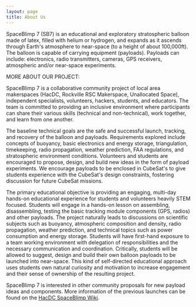 ```yaml
---
layout: page
title: About Us
---
```

<section class="about-page page-content">
    <p>SpaceBlimp 7 (SB7) is an educational and exploratory stratospheric balloon made of latex, filled with helium or hydrogen, and expands as it ascends through Earth's atmosphere to near-space (to a height of about 100,000ft). The balloon is capable of carrying equipment (payloads). Payloads can include: electronics, radio transmitters, cameras, GPS receivers, atmospheric and/or near-space experiments.
    <p class="brief-tag-line"><span>MORE ABOUT OUR PROJECT:</span></p>
    <p>SpaceBlimp 7 is a collaborative community project of local area makerspaces (HacDC, Rockville RSC Makerspace, Unallocated Space), independent specialists, volunteers, hackers, students, and educators. The team is committed to providing an inclusive environment where participants can share their various skills (technical and non-technical), work together, and learn from one another.</p>
    <p>The baseline technical goals are the safe and successful launch, tracking, and recovery of the balloon and payloads. Requirements explored include concepts of buoyancy, basic electronics and energy storage, triangulation, timekeeping, radio propagation, weather prediction, FAA regulations, and stratospheric environment conditions. Volunteers and students are encouraged to propose, design, and build new ideas in the form of payload experiments. We encourage payloads to be enclosed in CubeSat's to give students experience with the CubeSat's design constraints, fostering discussion for future CubeSat missions.</p>
    <p>The primary educational objective is providing an engaging, multi-day hands-on educational experience for students and volunteers heavily STEM focused. Students will engage in a hands-on lesson on assembling, disassembling, testing the basic tracking module components (GPS, radios) and other payloads. The project naturally leads to discussions on scientific subjects such as buoyancy, atmospheric composition and density, radio propagation, weather prediction, and technical topics such as power consumption and energy storage. Students will have first-hand exposure to a team working environment with delegation of responsibilities and the necessary communication and coordination. Critically, students will be allowed to suggest, design and build their own balloon payloads to be launched into near-space. This kind of self-directed educational approach uses students own natural curiosity and motivation to increase engagement and their sense of ownership of the resulting project.</p>
    <p>SpaceBlimp 7 is interested in other community proposals for new payload ideas and components. More information of the previous launches can be found on the <a href="https://wiki.hacdc.org/index.php/HacDC_Spaceblimp" target="_blank">HacDC SpaceBlimp Wiki</a>.</p>
</section>
